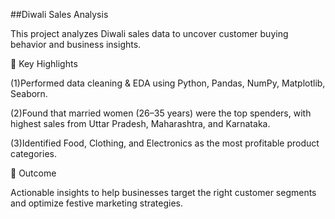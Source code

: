 ##Diwali Sales Analysis

This project analyzes Diwali sales data to uncover customer buying behavior and business insights.

🔹 Key Highlights

(1)Performed data cleaning & EDA using Python, Pandas, NumPy, Matplotlib, Seaborn.

(2)Found that married women (26–35 years) were the top spenders, with highest sales from Uttar Pradesh, Maharashtra, and Karnataka.

(3)Identified Food, Clothing, and Electronics as the most profitable product categories.

🎯 Outcome

Actionable insights to help businesses target the right customer segments and optimize festive marketing strategies.
